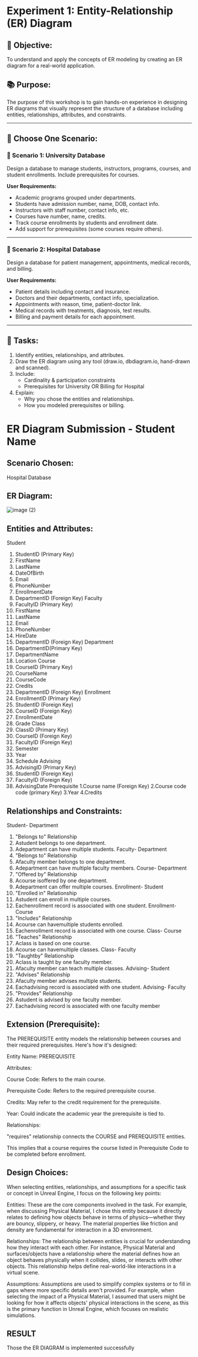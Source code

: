 # Experiment 1: Entity-Relationship (ER) Diagram

## 🎯 Objective:
To understand and apply the concepts of ER modeling by creating an ER diagram for a real-world application.

## 📚 Purpose:
The purpose of this workshop is to gain hands-on experience in designing ER diagrams that visually represent the structure of a database including entities, relationships, attributes, and constraints.

---

## 🧪 Choose One Scenario:

### 🔹 Scenario 1: University Database
Design a database to manage students, instructors, programs, courses, and student enrollments. Include prerequisites for courses.

**User Requirements:**
- Academic programs grouped under departments.
- Students have admission number, name, DOB, contact info.
- Instructors with staff number, contact info, etc.
- Courses have number, name, credits.
- Track course enrollments by students and enrollment date.
- Add support for prerequisites (some courses require others).

---

### 🔹 Scenario 2: Hospital Database
Design a database for patient management, appointments, medical records, and billing.

**User Requirements:**
- Patient details including contact and insurance.
- Doctors and their departments, contact info, specialization.
- Appointments with reason, time, patient-doctor link.
- Medical records with treatments, diagnosis, test results.
- Billing and payment details for each appointment.

---

## 📝 Tasks:
1. Identify entities, relationships, and attributes.
2. Draw the ER diagram using any tool (draw.io, dbdiagram.io, hand-drawn and scanned).
3. Include:
   - Cardinality & participation constraints
   - Prerequisites for University OR Billing for Hospital
4. Explain:
   - Why you chose the entities and relationships.
   - How you modeled prerequisites or billing.

# ER Diagram Submission - Student Name

## Scenario Chosen:
Hospital Database

## ER Diagram:
![image (2)](https://github.com/user-attachments/assets/5586b2fd-e508-45c8-9072-0fe278afdccf)

## Entities and Attributes:
 Student
 1. StudentID (Primary Key)
 2. FirstName
 3. LastName
 4. DateOfBirth
 5. Email
 6. PhoneNumber
 7. EnrollmentDate
 8. DepartmentID (Foreign Key)
 Faculty
 1. FacultyID (Primary Key)
 2. FirstName
 3. LastName
 4. Email
 5. PhoneNumber
 6. HireDate
 7. DepartmentID (Foreign Key)
 Department
 1. DepartmentID(Primary Key)
 2. DepartmentName
 3. Location
 Course
 1. CourseID (Primary Key)
 2. CourseName
 3. CourseCode
 4. Credits
 5. DepartmentID (Foreign Key)
 Enrollment
 1. EnrollmentID (Primary Key)
 2. StudentID (Foreign Key)
 3. CourseID (Foreign Key)
 4. EnrollmentDate
 5. Grade
Class
 1. ClassID (Primary Key)
 2. CourseID (Foreign Key)
 3. FacultyID (Foreign Key)
 4. Semester
 5. Year
 6. Schedule
 Advising
 1. AdvisingID (Primary Key)
 2. StudentID (Foreign Key)
 3. FacultyID (Foreign Key)
 4. AdvisingDate
 Prerequisite
 1.Course name (Foreign Key)
 2.Course code code (primary Key)
 3.Year
 4.Credits

## Relationships and Constraints:
 Student- Department
 1. "Belongs to" Relationship
 2. Astudent belongs to one department.
 3. Adepartment can have multiple students.
 Faculty- Department
 1. "Belongs to" Relationship
 2. Afaculty member belongs to one department.
 3. Adepartment can have multiple faculty members.
 Course- Department
 1. "Offered by" Relationship
 2. Acourse isoffered by one department.
 3. Adepartment can offer multiple courses.
 Enrollment- Student
 1. "Enrolled in" Relationship
 2. Astudent can enroll in multiple courses.
 3. Eachenrollment record is associated with one student.
 Enrollment- Course
 1. "Includes" Relationship
 2. Acourse can havemultiple students enrolled.
 3. Eachenrollment record is associated with one course.
Class- Course
 1. "Teaches" Relationship
 2. Aclass is based on one course.
 3. Acourse can havemultiple classes.
 Class- Faculty
 1. "Taughtby" Relationship
 2. Aclass is taught by one faculty member.
 3. Afaculty member can teach multiple classes.
 Advising- Student
 1. "Advises" Relationship
 2. Afaculty member advises multiple students.
 3. Eachadvising record is associated with one student.
 Advising- Faculty
 1. "Provides" Relationship
 2. Astudent is advised by one faculty member.
 3. Eachadvising record is associated with one faculty member
## Extension (Prerequisite):
The PREREQUISITE entity models the relationship between courses and their required prerequisites. Here's how it's designed:

Entity Name: PREREQUISITE

Attributes:

Course Code: Refers to the main course.

Prerequisite Code: Refers to the required prerequisite course.

Credits: May refer to the credit requirement for the prerequisite.

Year: Could indicate the academic year the prerequisite is tied to.

Relationships:

"requires" relationship connects the COURSE and PREREQUISITE entities.

This implies that a course requires the course listed in Prerequisite Code to be completed before enrollment.
## Design Choices:
When selecting entities, relationships, and assumptions for a specific task or concept in Unreal Engine, I focus on the following key points:

Entities: These are the core components involved in the task. For example, when discussing Physical Material, I chose this entity because it directly relates to defining how objects behave in terms of physics—whether they are bouncy, slippery, or heavy. The material properties like friction and density are fundamental for interaction in a 3D environment.

Relationships: The relationship between entities is crucial for understanding how they interact with each other. For instance, Physical Material and surfaces/objects have a relationship where the material defines how an object behaves physically when it collides, slides, or interacts with other objects. This relationship helps define real-world-like interactions in a virtual scene.

Assumptions: Assumptions are used to simplify complex systems or to fill in gaps where more specific details aren't provided. For example, when selecting the impact of a Physical Material, I assumed that users might be looking for how it affects objects' physical interactions in the scene, as this is the primary function in Unreal Engine, which focuses on realistic simulations.
## RESULT
Those the ER DIAGRAM is implemented successfully

